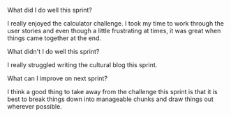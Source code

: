  What did I do well this sprint?

I really enjoyed the calculator challenge. I took my time to work through the user stories and even though a little frustrating at times, it was great when things came together at the end.

 What didn't I do well this sprint?

I really struggled writing the cultural blog this sprint. 

 What can I improve on next sprint?

I think a good thing to take away from the challenge this sprint is that it is best to break things down into manageable chunks and draw things out wherever possible.